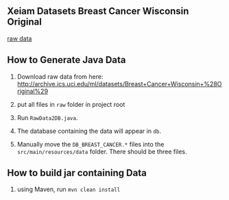 ## Xeiam Datasets Breast Cancer Wisconsin Original

[raw data](http://archive.ics.uci.edu/ml/datasets/Breast+Cancer+Wisconsin+%28Original%29)

## How to Generate Java Data

1. Download raw data from here: http://archive.ics.uci.edu/ml/datasets/Breast+Cancer+Wisconsin+%28Original%29

1. put all files in `raw` folder in project root

1. Run `RawData2DB.java`. 

1. The database containing the data will appear in `db`.

1. Manually move the `DB_BREAST_CANCER.*` files into the `src/main/resources/data` folder. There should be three files. 

## How to build jar containing Data

1. using Maven, run `mvn clean install`